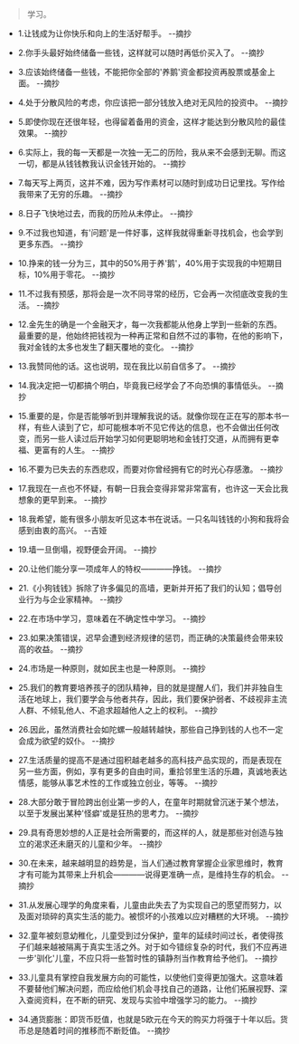 >学习。

- 1.让钱成为让你快乐和向上的生活好帮手。 --摘抄

- 2.你手头最好始终储备一些钱，这样就可以随时再低价买入了。 --摘抄

- 3.应该始终储备一些钱，不能把你全部的'养鹅'资金都投资再股票或基金上面。 --摘抄

- 4.处于分散风险的考虑，你应该把一部分钱放入绝对无风险的投资中。 --摘抄

- 5.即使你现在还很年轻，也得留着备用的资金，这样才能达到分散风险的最佳效果。 --摘抄

- 6.实际上，我的每一天都是一次独一无二的历险，我从来不会感到无聊。而这一切，都是从钱钱教我认识金钱开始的。 --摘抄

- 7.每天写上两页，这并不难，因为写作素材可以随时到成功日记里找。写作给我带来了无穷的乐趣。 --摘抄

- 8.日子飞快地过去，而我的历险从未停止。 --摘抄

- 9.不过我也知道，有'问题'是一件好事，这样我就得重新寻找机会，也会学到更多东西。 --摘抄

- 10.挣来的钱一分为三，其中的50%用于养'鹅'，40%用于实现我的中短期目标，10%用于零花。 --摘抄

- 11.不过我有预感，那将会是一次不同寻常的经历，它会再一次彻底改变我的生活。 --摘抄

- 12.金先生的确是一个金融天才，每一次我都能从他身上学到一些新的东西。最重要的是，他始终把钱视为一种再正常和自然不过的事物，在他的影响下，我对金钱的太多也发生了翻天覆地的变化。 --摘抄

- 13.我赞同他的话。这也说明，现在我比以前自信多了。 --摘抄

- 14.我决定把一切都搞个明白，毕竟我已经学会了不向恐惧的事情低头。 --摘抄

- 15.重要的是，你是否能够听到并理解我说的话。就像你现在正在写的那本书一样，有些人读到了它，却可能根本听不见它传达的信息，也不会做出任何改变，而另一些人读过后开始学习如何更聪明地和金钱打交道，从而拥有更幸福、更富有的人生。 --摘抄

- 16.不要为已失去的东西悲叹，而要对你曾经拥有它的时光心存感激。 --摘抄

- 17.我现在一点也不怀疑，有朝一日我会变得非常非常富有，也许这一天会比我想象的更早到来。 --摘抄

- 18.我希望，能有很多小朋友听见这本书在说话。一只名叫钱钱的小狗和我将会感到由衷的高兴。 --吉娅

- 19.墙一旦倒塌，视野便会开阔。 --摘抄

- 20.让他们能分享一项成年人的特权————挣钱。 --摘抄

- 21.《小狗钱钱》拆除了许多偏见的高墙，更新并开拓了我们的认知；倡导创业行为与企业家精神。 --摘抄

- 22.在市场中学习，意味着在不确定性中学习。 --摘抄

- 23.如果决策错误，迟早会遭到经济规律的惩罚，而正确的决策最终会带来较高的收益。 --摘抄

- 24.市场是一种原则，就如民主也是一种原则。 --摘抄

- 25.我们的教育要培养孩子的团队精神，目的就是提醒人们，我们并非独自生活在地球上，我们要学会与他者共存，因此，我们要保护弱者、不歧视非主流人群、不倾轧他人、不追求超越他人之上的权利。 --摘抄

- 26.因此，虽然消费社会如陀螺一般越转越快，那些自己挣到钱的人也不一定会成为欲望的奴仆。 --摘抄

- 27.生活质量的提高不是通过囤积越老越多的高科技产品实现的，而是表现在另一些方面，例如，享有更多的自由时间，重拾邻里生活的乐趣，真诚地表达情感，能够从事艺术性的工作或独立创业，等等。 --摘抄

- 28.大部分敢于冒险跨出创业第一步的人，在童年时期就曾沉迷于某个想法，以至于发展出某种'怪癖'或是狂热的思考力。 --摘抄

- 29.具有奇思妙想的人正是社会所需要的，而这样的人，就是那些对创造与独立的渴求还未磨灭的儿童和少年。 --摘抄

- 30.在未来，越来越明显的趋势是，当人们通过教育掌握企业家思维时，教育才有可能为其带来上升机会————说得更准确一点，是维持生存的机会。 --摘抄

- 31.从发展心理学的角度来看，儿童由此失去了为实现自己的愿望而努力，以及面对琐碎的真实生活的能力。被惯坏的小孩难以应对糟糕的大环境。 --摘抄

- 32.童年被刻意幼稚化，儿童受到过分保护，童年的延续时间过长，者使得孩子们越来越被隔离于真实生活之外。对于如今错综复杂的时代，我们不应再进一步'驯化'儿童，不应只将一些暂时性的镇静剂当作教育给予他们。 --摘抄

- 33.儿童具有掌控自我发展方向的可能性，以使他们变得更加强大。这意味着不要替他们解决问题，而应给他们机会寻找自己的道路，让他们拓展视野、深入查阅资料，在不断的研究、发现与实验中增强学习的能力。 --摘抄

- 34.通货膨胀：即货币贬值，也就是5欧元在今天的购买力将强于十年以后。货币总是随着时间的推移而不断贬值。 --摘抄
